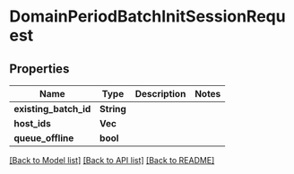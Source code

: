 # DomainPeriodBatchInitSessionRequest

## Properties

Name | Type | Description | Notes
------------ | ------------- | ------------- | -------------
**existing_batch_id** | **String** |  | 
**host_ids** | **Vec<String>** |  | 
**queue_offline** | **bool** |  | 

[[Back to Model list]](../README.md#documentation-for-models) [[Back to API list]](../README.md#documentation-for-api-endpoints) [[Back to README]](../README.md)


